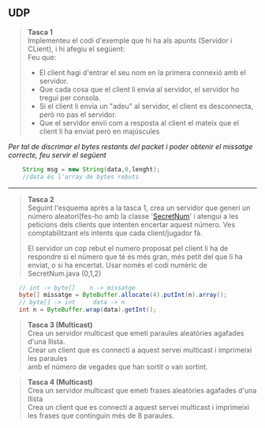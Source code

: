 ## UDP

>**Tasca 1**  
>Implementeu el codi d'exemple que hi ha als apunts (Servidor i CLient), i hi afegiu el següent:  
>Feu que:
> - El client hagi d'entrar el seu nom en la primera connexió amb el servidor.
> - Que cada cosa que el client li envia al servidor, el servidor ho tregui per consola.
> - Si el client li envia un "adeu" al servidor, el client es desconnecta, però no pas el servidor.
> - Que el servidor envii com a resposta al client el mateix que el client li ha enviat però en majúscules

*Per tal de discrimar el bytes restants del packet i poder obtenir el missatge correcte, feu servir el següent*
```java
    String msg = new String(data,0,lenght);
    //data és l'array de bytes rebuts
```
<hr>

>**Tasca 2**  
> Seguint l'esquema après a la tasca 1, crea un servidor que generi un número aleatori(fes-ho amb la classe '[SecretNum](mp9/uf3/udp/unicast/joc/SecretNum.java)' i atengui
> a les peticions dels clients que intenten encertar aquest número.
> Ves comptabilitzant els intents que cada client/jugador fà.
>
> El servidor un cop rebut el numero proposat pel client li ha de respondre si el número que té és més gran, més petit
> del que li ha enviat, o si ha encertat. Usar només el codi numèric de SecretNum.java (0,1,2)

 ```java
    // int -> byte[]    n -> missatge
    byte[] missatge = ByteBuffer.allocate(4).putInt(n).array();
    // byte[] -> int     data -> n
    int n = ByteBuffer.wrap(data).getInt();
```

>**Tasca 3 (Multicast)**  
> Crea un servidor multicast que emeti paraules aleatòries agafades d'una llista.  
> Crear un client que es connecti a aquest servei multicast i imprimeixi les paraules  
> amb el número de vegades que han sortit o van sortint.

>**Tasca 4 (Multicast)**  
> Crea un servidor multicast que emeti frases aleatòries agafades d'una llista  
> Crea un client que es connecti a aquest servei multicast i imprimeixi les frases que continguin més de 8 paraules.
